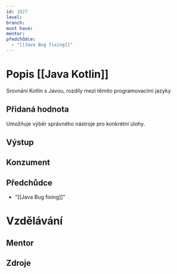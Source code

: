 ```yaml
---
id: 1027
level: 
branch: 
must have: 
mentor: 
předchůdce: 
  - "[[Java Bug fixing]]"
---
```



# Popis [[Java Kotlin]]
Srovnání Kotlin s Javou, rozdíly mezi těmito programovacími jazyky

## Přidaná hodnota
Umožňuje výběr správného nástroje pro konkrétní úlohy.

## Výstup


## Konzument


## Předchůdce

  - "[[Java Bug fixing]]"

# Vzdělávání


## Mentor


## Zdroje